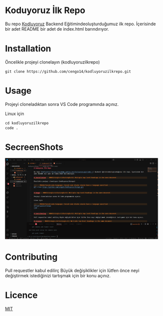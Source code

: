 # Koduyoruz İlk Repo

Bu repo [Kodluyoruz](https://academy.patika.dev/tr/courses/git/odev-1) Backend Eğitimindeoluşturduğumuz ilk repo. İçerisinde bir adet README bir adet de index.html barındırıyor.

# Installation

Öncelikle projeyi clonelayın (kodluyoruzilkrepo)

```
git clone https://github.com/cengo14/kodluyoruzilkrepo.git
```

# Usage

Projeyi cloneladıktan sonra VS Code programında açınız.

Linux için

```
cd kodluyoruzilkrepo
code .
```

# SecreenShots

![Ekran görüntüsü](./image.png)

# Contributing

Pull requestler kabul edilirç Büyük değişiklikler için lütfen önce neyi değiştirmek istediğinizi tartışmak için bir konu açınız.

# Licence

[MIT](https://choosealicense.com/licenses/mit/)
